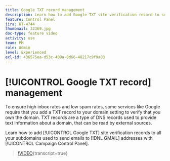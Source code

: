 ```yaml
---
title: Google TXT record management
description: Learn how to add Google TXT site verification record to subdomains used to send emails to GMAIL addresses through the Campaign Control Panel.
feature: Control Panel
jira: KT-4744
thumbnail: 32369.jpg
doc-type: feature video
activity: use
team: PM
role: Admin
level: Experienced
exl-id: 436575ea-d53c-409a-8d66-48217c9f9a83
---
```

# [!UICONTROL Google TXT record] management

To ensure high inbox rates and low spam rates, some services like Google require that you add a TXT record to your domain setting to verify that you own the domain. TXT records are a type of DNS records used to provide text information about a domain, that can be read by external sources.

Learn how to add [!UICONTROL Google TXT] site verification records to all your subdomains used to send emails to [!DNL GMAIL] addresses with [!UICONTROL Campaign Control Panel].

>[!VIDEO](https://video.tv.adobe.com/v/32369?learn=on){transcript=true}
